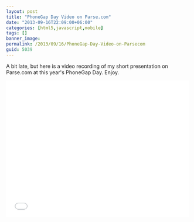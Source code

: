 ```yaml
---
layout: post
title: "PhoneGap Day Video on Parse.com"
date: "2013-09-16T22:09:00+06:00"
categories: [html5,javascript,mobile]
tags: []
banner_image: 
permalink: /2013/09/16/PhoneGap-Day-Video-on-Parsecom
guid: 5039
---
```


<p>
A bit late, but here is a video recording of my short presentation on Parse.com at this year's PhoneGap Day. Enjoy. 
</p>

<iframe width="500" height="375" src="//www.youtube.com/embed/x5ZBGdegwYo?rel=0" frameborder="0" allowfullscreen></iframe>